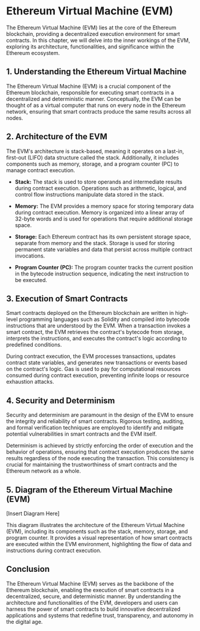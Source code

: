 # Ethereum Virtual Machine (EVM)

The Ethereum Virtual Machine (EVM) lies at the core of the Ethereum blockchain, providing a decentralized execution environment for smart contracts. In this chapter, we will delve into the inner workings of the EVM, exploring its architecture, functionalities, and significance within the Ethereum ecosystem.

## 1. Understanding the Ethereum Virtual Machine

The Ethereum Virtual Machine (EVM) is a crucial component of the Ethereum blockchain, responsible for executing smart contracts in a decentralized and deterministic manner. Conceptually, the EVM can be thought of as a virtual computer that runs on every node in the Ethereum network, ensuring that smart contracts produce the same results across all nodes.

## 2. Architecture of the EVM

The EVM's architecture is stack-based, meaning it operates on a last-in, first-out (LIFO) data structure called the stack. Additionally, it includes components such as memory, storage, and a program counter (PC) to manage contract execution.

- **Stack:** The stack is used to store operands and intermediate results during contract execution. Operations such as arithmetic, logical, and control flow instructions manipulate data stored in the stack.

- **Memory:** The EVM provides a memory space for storing temporary data during contract execution. Memory is organized into a linear array of 32-byte words and is used for operations that require additional storage space.

- **Storage:** Each Ethereum contract has its own persistent storage space, separate from memory and the stack. Storage is used for storing permanent state variables and data that persist across multiple contract invocations.

- **Program Counter (PC):** The program counter tracks the current position in the bytecode instruction sequence, indicating the next instruction to be executed.

## 3. Execution of Smart Contracts

Smart contracts deployed on the Ethereum blockchain are written in high-level programming languages such as Solidity and compiled into bytecode instructions that are understood by the EVM. When a transaction invokes a smart contract, the EVM retrieves the contract's bytecode from storage, interprets the instructions, and executes the contract's logic according to predefined conditions.

During contract execution, the EVM processes transactions, updates contract state variables, and generates new transactions or events based on the contract's logic. Gas is used to pay for computational resources consumed during contract execution, preventing infinite loops or resource exhaustion attacks.

## 4. Security and Determinism

Security and determinism are paramount in the design of the EVM to ensure the integrity and reliability of smart contracts. Rigorous testing, auditing, and formal verification techniques are employed to identify and mitigate potential vulnerabilities in smart contracts and the EVM itself.

Determinism is achieved by strictly enforcing the order of execution and the behavior of operations, ensuring that contract execution produces the same results regardless of the node executing the transaction. This consistency is crucial for maintaining the trustworthiness of smart contracts and the Ethereum network as a whole.

## 5. Diagram of the Ethereum Virtual Machine (EVM)

[Insert Diagram Here]

This diagram illustrates the architecture of the Ethereum Virtual Machine (EVM), including its components such as the stack, memory, storage, and program counter. It provides a visual representation of how smart contracts are executed within the EVM environment, highlighting the flow of data and instructions during contract execution.

## Conclusion

The Ethereum Virtual Machine (EVM) serves as the backbone of the Ethereum blockchain, enabling the execution of smart contracts in a decentralized, secure, and deterministic manner. By understanding the architecture and functionalities of the EVM, developers and users can harness the power of smart contracts to build innovative decentralized applications and systems that redefine trust, transparency, and autonomy in the digital age.
